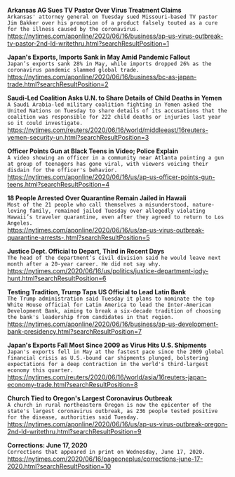 **Arkansas AG Sues TV Pastor Over Virus Treatment Claims**\
`Arkansas' attorney general on Tuesday sued Missouri-based TV pastor Jim Bakker over his promotion of a product falsely touted as a cure for the illness caused by the coronavirus.`\
https://nytimes.com/aponline/2020/06/16/business/ap-us-virus-outbreak-tv-pastor-2nd-ld-writethru.html?searchResultPosition=1

**Japan's Exports, Imports Sank in May Amid Pandemic Fallout**\
`Japan’s exports sank 28% in May, while imports dropped 26% as the coronavirus pandemic slammed global trade. `\
https://nytimes.com/aponline/2020/06/16/business/bc-as-japan-trade.html?searchResultPosition=2

**Saudi-Led Coalition Asks U.N. to Share Details of Child Deaths in Yemen**\
`A Saudi Arabia-led military coalition fighting in Yemen asked the United Nations on Tuesday to share details of its accusations that the coalition was responsible for 222 child deaths or injuries last year so it could investigate. `\
https://nytimes.com/reuters/2020/06/16/world/middleeast/16reuters-yemen-security-un.html?searchResultPosition=3

**Officer Points Gun at Black Teens in Video; Police Explain**\
`A video showing an officer in a community near Atlanta pointing a gun at group of teenagers has gone viral, with viewers voicing their disdain for the officer's behavior.`\
https://nytimes.com/aponline/2020/06/16/us/ap-us-officer-points-gun-teens.html?searchResultPosition=4

**18 People Arrested Over Quarantine Remain Jailed in Hawaii**\
`Most of the 21 people who call themselves a misunderstood, nature-loving family, remained jailed Tuesday over allegedly violating Hawaii’s traveler quarantine, even after they agreed to return to Los Angeles. `\
https://nytimes.com/aponline/2020/06/16/us/ap-us-virus-outbreak-quarantine-arrests-.html?searchResultPosition=5

**Justice Dept. Official to Depart, Third in Recent Days**\
`The head of the department’s civil division said he would leave next month after a 20-year career. He did not say why.`\
https://nytimes.com/2020/06/16/us/politics/justice-department-jody-hunt.html?searchResultPosition=6

**Testing Tradition, Trump Taps US Official to Lead Latin Bank**\
`The Trump administration said Tuesday it plans to nominate the top White House official for Latin America to lead the Inter-American Development Bank, aiming to break a six-decade tradition of choosing the bank's leadership from candidates in that region.`\
https://nytimes.com/aponline/2020/06/16/business/ap-us-development-bank-presidency.html?searchResultPosition=7

**Japan's Exports Fall Most Since 2009 as Virus Hits U.S. Shipments**\
`Japan's exports fell in May at the fastest pace since the 2009 global financial crisis as U.S.-bound car shipments plunged, bolstering expectations for a deep contraction in the world's third-largest economy this quarter.`\
https://nytimes.com/reuters/2020/06/16/world/asia/16reuters-japan-economy-trade.html?searchResultPosition=8

**Church Tied to Oregon's Largest Coronavirus Outbreak**\
`A church in rural northeastern Oregon is now the epicenter of the state's largest coronavirus outbreak, as 236 people tested positive for the disease, authorities said Tuesday.`\
https://nytimes.com/aponline/2020/06/16/us/ap-us-virus-outbreak-oregon-2nd-ld-writethru.html?searchResultPosition=9

**Corrections: June 17, 2020**\
`Corrections that appeared in print on Wednesday, June 17, 2020.`\
https://nytimes.com/2020/06/16/pageoneplus/corrections-june-17-2020.html?searchResultPosition=10

